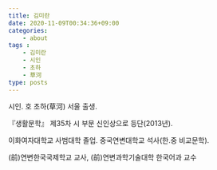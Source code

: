 ```yaml
---
title: 김미란
date: 2020-11-09T00:34:36+09:00
categories:
    - about
tags : 
    - 김미란
    - 시인
    - 초하
    - 草河
type: posts
---
```


시인. 호 초하(草河) 서울 출생.

『생활문학』 제35차 시 부문 신인상으로 등단(2013년).  

이화여자대학교 사범대학 졸업. 중국연변대학교 석사(한.중 비교문학).
 
(前)연변한국국제학교 교사, (前)연변과학기술대학 한국어과 교수
